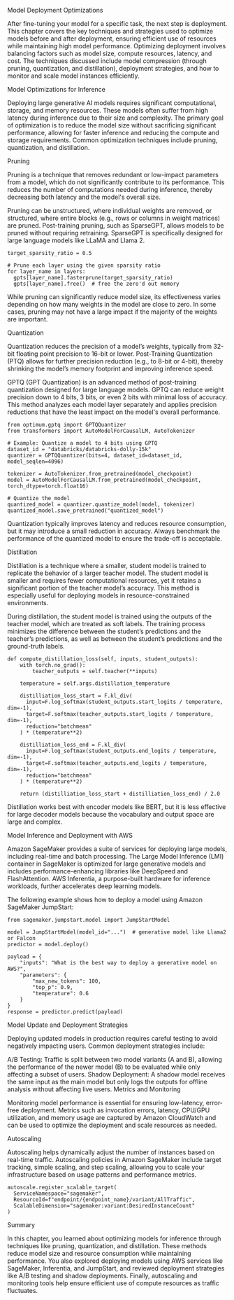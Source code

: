 Model Deployment Optimizations

After fine-tuning your model for a specific task, the next step is deployment. This chapter covers the key techniques and strategies used to optimize models before and after deployment, ensuring efficient use of resources while maintaining high model performance. Optimizing deployment involves balancing factors such as model size, compute resources, latency, and cost. The techniques discussed include model compression (through pruning, quantization, and distillation), deployment strategies, and how to monitor and scale model instances efficiently.

Model Optimizations for Inference

Deploying large generative AI models requires significant computational, storage, and memory resources. These models often suffer from high latency during inference due to their size and complexity. The primary goal of optimization is to reduce the model size without sacrificing significant performance, allowing for faster inference and reducing the compute and storage requirements. Common optimization techniques include pruning, quantization, and distillation.

Pruning

Pruning is a technique that removes redundant or low-impact parameters from a model, which do not significantly contribute to its performance. This reduces the number of computations needed during inference, thereby decreasing both latency and the model's overall size.

Pruning can be unstructured, where individual weights are removed, or structured, where entire blocks (e.g., rows or columns in weight matrices) are pruned. Post-training pruning, such as SparseGPT, allows models to be pruned without requiring retraining. SparseGPT is specifically designed for large language models like LLaMA and Llama 2.


    target_sparsity_ratio = 0.5

    # Prune each layer using the given sparsity ratio
    for layer_name in layers:
      gpts[layer_name].fasterprune(target_sparsity_ratio)
      gpts[layer_name].free()  # free the zero'd out memory
    

While pruning can significantly reduce model size, its effectiveness varies depending on how many weights in the model are close to zero. In some cases, pruning may not have a large impact if the majority of the weights are important.

Quantization

Quantization reduces the precision of a model’s weights, typically from 32-bit floating point precision to 16-bit or lower. Post-Training Quantization (PTQ) allows for further precision reduction (e.g., to 8-bit or 4-bit), thereby shrinking the model’s memory footprint and improving inference speed.

GPTQ (GPT Quantization) is an advanced method of post-training quantization designed for large language models. GPTQ can reduce weight precision down to 4 bits, 3 bits, or even 2 bits with minimal loss of accuracy. This method analyzes each model layer separately and applies precision reductions that have the least impact on the model's overall performance.


    from optimum.gptq import GPTQQuantizer
    from transformers import AutoModelForCausalLM, AutoTokenizer

    # Example: Quantize a model to 4 bits using GPTQ
    dataset_id = "databricks/databricks-dolly-15k"
    quantizer = GPTQQuantizer(bits=4, dataset_id=dataset_id, model_seqlen=4096)

    tokenizer = AutoTokenizer.from_pretrained(model_checkpoint)
    model = AutoModelForCausalLM.from_pretrained(model_checkpoint, torch_dtype=torch.float16) 

    # Quantize the model
    quantized_model = quantizer.quantize_model(model, tokenizer)
    quantized_model.save_pretrained("quantized_model")
    

Quantization typically improves latency and reduces resource consumption, but it may introduce a small reduction in accuracy. Always benchmark the performance of the quantized model to ensure the trade-off is acceptable.

Distillation

Distillation is a technique where a smaller, student model is trained to replicate the behavior of a larger teacher model. The student model is smaller and requires fewer computational resources, yet it retains a significant portion of the teacher model’s accuracy. This method is especially useful for deploying models in resource-constrained environments.

During distillation, the student model is trained using the outputs of the teacher model, which are treated as soft labels. The training process minimizes the difference between the student’s predictions and the teacher’s predictions, as well as between the student’s predictions and the ground-truth labels.


    def compute_distillation_loss(self, inputs, student_outputs):
        with torch.no_grad():
            teacher_outputs = self.teacher(**inputs)

        temperature = self.args.distillation_temperature

        distilliation_loss_start = F.kl_div(
          input=F.log_softmax(student_outputs.start_logits / temperature, dim=-1),
          target=F.softmax(teacher_outputs.start_logits / temperature, dim=-1),
          reduction="batchmean"
        ) * (temperature**2)

        distilliation_loss_end = F.kl_div(
          input=F.log_softmax(student_outputs.end_logits / temperature, dim=-1),
          target=F.softmax(teacher_outputs.end_logits / temperature, dim=-1),
          reduction="batchmean"
        ) * (temperature**2)

        return (distilliation_loss_start + distilliation_loss_end) / 2.0
    

Distillation works best with encoder models like BERT, but it is less effective for large decoder models because the vocabulary and output space are large and complex.

Model Inference and Deployment with AWS

Amazon SageMaker provides a suite of services for deploying large models, including real-time and batch processing. The Large Model Inference (LMI) container in SageMaker is optimized for large generative models and includes performance-enhancing libraries like DeepSpeed and FlashAttention. AWS Inferentia, a purpose-built hardware for inference workloads, further accelerates deep learning models.

The following example shows how to deploy a model using Amazon SageMaker JumpStart:


    from sagemaker.jumpstart.model import JumpStartModel

    model = JumpStartModel(model_id="...")  # generative model like Llama2 or Falcon
    predictor = model.deploy()

    payload = {
        "inputs": "What is the best way to deploy a generative model on AWS?",
        "parameters": {
            "max_new_tokens": 100,
            "top_p": 0.9,
            "temperature": 0.6
        }
    }
    response = predictor.predict(payload)
    
Model Update and Deployment Strategies

Deploying updated models in production requires careful testing to avoid negatively impacting users. Common deployment strategies include:

A/B Testing: Traffic is split between two model variants (A and B), allowing the performance of the newer model (B) to be evaluated while only affecting a subset of users.
Shadow Deployment: A shadow model receives the same input as the main model but only logs the outputs for offline analysis without affecting live users.
Metrics and Monitoring

Monitoring model performance is essential for ensuring low-latency, error-free deployment. Metrics such as invocation errors, latency, CPU/GPU utilization, and memory usage are captured by Amazon CloudWatch and can be used to optimize the deployment and scale resources as needed.

Autoscaling

Autoscaling helps dynamically adjust the number of instances based on real-time traffic. Autoscaling policies in Amazon SageMaker include target tracking, simple scaling, and step scaling, allowing you to scale your infrastructure based on usage patterns and performance metrics.


    autoscale.register_scalable_target(
      ServiceNamespace="sagemaker",
      ResourceId=f"endpoint/{endpoint_name}/variant/AllTraffic",
      ScalableDimension="sagemaker:variant:DesiredInstanceCount"
    )
    
Summary

In this chapter, you learned about optimizing models for inference through techniques like pruning, quantization, and distillation. These methods reduce model size and resource consumption while maintaining performance. You also explored deploying models using AWS services like SageMaker, Inferentia, and JumpStart, and reviewed deployment strategies like A/B testing and shadow deployments. Finally, autoscaling and monitoring tools help ensure efficient use of compute resources as traffic fluctuates.
